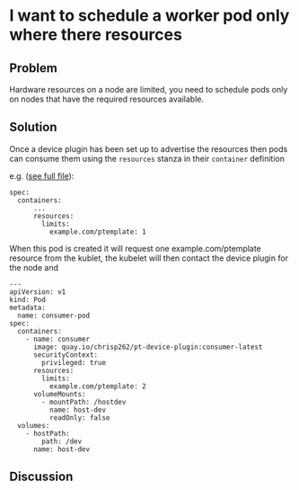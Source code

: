 # I want to schedule a worker pod only where there resources

## Problem

Hardware resources on a node are limited, you need to schedule pods only on nodes that have the required resources available.



## Solution

Once a device plugin has been set up to advertise the resources then pods can consume them using the `resources` stanza in their `container` definition


e.g. ([see full file](consumer.yaml)):

```
spec:
  containers:
      ...
      resources:
        limits:
          example.com/ptemplate: 1
```

When this pod is created it will request one example.com/ptemplate resource from the kublet, the kubelet will then contact the device plugin for the node and 






```
---
apiVersion: v1
kind: Pod
metadata:
  name: consumer-pod
spec:
  containers:
    - name: consumer
      image: quay.io/chrisp262/pt-device-plugin:consumer-latest
      securityContext:
        privileged: true
      resources:
        limits:
          example.com/ptemplate: 2
      volumeMounts:
        - mountPath: /hostdev
          name: host-dev
          readOnly: false
  volumes:
    - hostPath:
        path: /dev
      name: host-dev
```


## Discussion